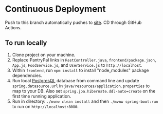 # Continuous Deployment

Push to this branch automatically pushes to [site](http://therealpantrypal.herokuapp.com/). CD through GitHub Actions.


## To run locally
1. Clone project on your machine.
2. Replace PantryPal links in `RestController.java`, `frontend/package.json`, `App.js`, `FoodService.js`, and `UserService.js` to `http://localhost`.
3. Within `frontend`, run `npm install` to install "node_modules" package dependencies.
4. Run local [PostgresQL](https://www.postgresql.org/) database from command line and update `spring.datasource.url` in `java/resources/application.properties` to map to your DB. Also set `spring.jpa.hibernate.ddl-auto=create` on the first time running application.
5. Run in directory: `./mvnw clean install` and then `./mvnw spring-boot:run` to run on `http://localhost:8080`.

